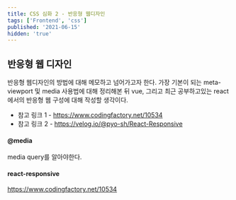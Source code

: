 ```yaml
---
title: CSS 심화 2 - 반응형 웹디자인
tags: ['Frontend', 'css']
published: '2021-06-15'
hidden: 'true'
---
```

## 반응형 웹 디자인
반응형 웹디자인의 방법에 대해 메모하고 넘어가고자 한다. 가장 기본이 되는 meta-viewport 및 media 사용법에 대해 정리해본 뒤 vue, 그리고 최근 공부하고있는 react에서의 반응형 웹 구성에 대해 작성할 생각이다.
+ 참고 링크 1 - https://www.codingfactory.net/10534
+ 참고 링크 2 - https://velog.io/@pyo-sh/React-Responsive

#### @media
media query를 알아야한다.

#### react-responsive

https://www.codingfactory.net/10534
